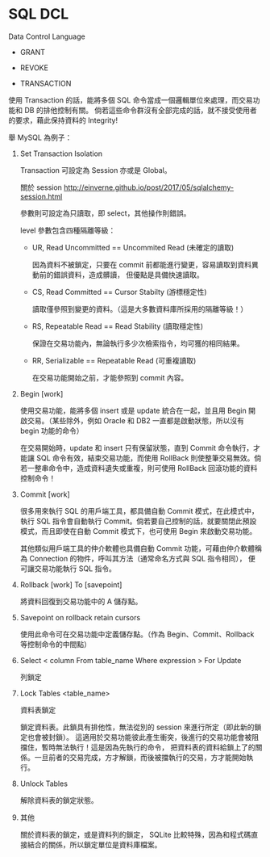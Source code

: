 # SQL DCL
Data Control Language


* GRANT 

* REVOKE

* TRANSACTION

使用 Transaction 的話，能將多個 SQL 命令當成一個邏輯單位來處理，而交易功能和 DB 的排他控制有關。
倘若這些命令群沒有全部完成的話，就不接受使用者的要求，藉此保持資料的 Integrity!

舉 MySQL 為例子：

1. Set Transaction Isolation <Level>
  
   Transaction 可設定為 Session 亦或是 Global。
   
   關於 session http://einverne.github.io/post/2017/05/sqlalchemy-session.html
   
   參數則可設定為只讀取，即 select，其他操作則錯誤。
   
   level 參數包含四種隔離等級：
   
   - UR, Read Uncommitted == Uncommited Read (未確定的讀取)
   
     因為資料不被鎖定，只要在 commit 前都能進行變更，容易讀取到資料異動前的錯誤資料，造成髒讀，
     但優點是具備快速讀取。
   
   - CS, Read Committed == Cursor Stabilty (游標穩定性) 
   
     讀取僅參照到變更的資料。（這是大多數資料庫所採用的隔離等級！）
   
   - RS, Repeatable Read == Read Stability (讀取穩定性)
   
     保證在交易功能內，無論執行多少次檢索指令，均可獲的相同結果。
   
   - RR, Serializable == Repeatable Read (可重複讀取)
   
     在交易功能開始之前，才能參照到 commit 內容。
  
2. Begin [work]

   使用交易功能，能將多個 insert 或是 update 統合在一起，並且用 Begin 開啟交易。（某些除外，例如 Oracle 和 DB2 一直都是啟動狀態，所以沒有 begin 功能的命令）
   
   在交易開始時，update 和 insert 只有保留狀態，直到 Commit 命令執行，才能讓 SQL 命令有效，結束交易功能，而使用 RollBack 則使整筆交易無效。倘若一整串命令中，造成資料遺失或重複，則可使用 RollBack 回滾功能的資料控制命令！

3. Commit [work]

   很多用來執行 SQL 的用戶端工具，都具備自動 Commit 模式，在此模式中，執行 SQL 指令會自動執行 Commit。倘若要自己控制的話，就要關閉此預設模式，而且即使在自動 Commit 模式下，也可使用 Begin 來啟動交易功能。
   
   其他類似用戶端工具的仲介軟體也具備自動 Commit 功能，可藉由仲介軟體稱為 Connection 的物件，呼叫其方法（通常命名方式與 SQL 指令相同）， 便可讓交易功能執行 SQL 指令。

4. Rollback [work] To [savepoint] <savepoint>
  
   將資料回復到交易功能中的 A 儲存點。
   
5. Savepoint <savepoint> on rollback retain cursors
  
   使用此命令可在交易功能中定義儲存點。（作為 Begin、Commit、Rollback 等控制命令的中間點）
   
6. Select < column From table_name Where expression > For Update

   列鎖定

7. Lock Tables <table_name> <mode>
  
   資料表鎖定

   鎖定資料表。此鎖具有排他性，無法從別的 session 來進行所定（即此新的鎖定也會被封鎖）。
   這適用於交易功能彼此產生衝突，後進行的交易功能會被阻擋住，暫時無法執行！這是因為先執行的命令，
   把資料表的資料給鎖上了的關係。一旦前者的交易完成，方才解鎖，而後被擋執行的交易，方才能開始執行。

8. Unlock Tables

   解除資料表的鎖定狀態。
   
9. 其他

   關於資料表的鎖定，或是資料列的鎖定， SQLite 比較特殊，因為和程式碼直接結合的關係，所以鎖定單位是資料庫檔案。
  




